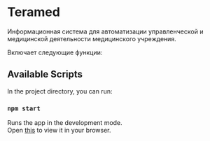 # Teramed

Информационная система для автоматизации управленческой и медицинской деятельности медицинского учреждения.

Включает следующие функции:


## Available Scripts

In the project directory, you can run:

### `npm start`

Runs the app in the development mode.\
Open [this](http://localhost:3000) to view it in your browser.
